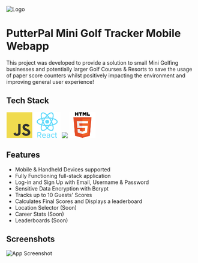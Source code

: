
![Logo](https://i.imgur.com/4h4nFDP.png)


# PutterPal Mini Golf Tracker Mobile Webapp

This project was developed to provide a solution to small Mini Golfing businesses and potentially larger Golf Courses & Resorts to save the usage of paper score counters whilst positively impacting the environment and improving general user experience!



## Tech Stack

<p float="left">
  <img src="https://raw.githubusercontent.com/devicons/devicon/master/icons/javascript/javascript-original.svg" width="70" />
  <img src="https://raw.githubusercontent.com/devicons/devicon/master/icons/react/react-original-wordmark.svg" width="70" /> 
  <img src="https://camo.githubusercontent.com/5734d0669fe22ce04a1cb989a156cd32c379875f6bca56d5210c9432824856d9/68747470733a2f2f7777772e766563746f726c6f676f2e7a6f6e652f6c6f676f732f7461696c77696e646373732f7461696c77696e646373732d69636f6e2e737667" width="70" />
  <img src="https://raw.githubusercontent.com/devicons/devicon/master/icons/html5/html5-original-wordmark.svg" width="70" /> 
</p>

## Features

- Mobile & Handheld Devices supported
- Fully Functioning full-stack application
- Log-in and Sign Up with Email, Username & Password
- Sensitive Data Encryption with Bcrypt
- Tracks up to 10 Guests' Scores
- Calculates Final Scores and Displays a leaderboard
- Location Selector (Soon)
- Career Stats (Soon)
- Leaderboards (Soon)


## Screenshots

![App Screenshot](https://media.discordapp.net/attachments/878744167507951619/1179116055285739571/image.png?ex=65789c66&is=65662766&hm=d3a8d3a96bd40b83372f517364b2c1c3ffcd34967b84ee9de22f4a71d9955c7f&=&format=webp&quality=lossless&width=418&height=905)
